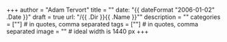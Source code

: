 +++
author = "Adam Tervort"
title = ""
date: "{{ dateFormat "2006-01-02" .Date }}"
draft = true
url: "/{{ .Dir }}{{ .Name }}""
description = ""
categories = [""] # in quotes, comma separated
tags = [""] # in quotes, comma separated
image = "" # ideal width is 1440 px
+++